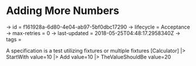 # Adding More Numbers

-> id = f161928a-6d80-4e04-ab97-5bf0dbc17290
-> lifecycle = Acceptance
-> max-retries = 0
-> last-updated = 2018-05-25T04:48:17.2958340Z
-> tags = 

A specification is a test utilizing fixtures or multiple fixtures
[Calculator]
|> StartWith value=10
|> Add value=10
|> TheValueShouldBe value=20
~~~
